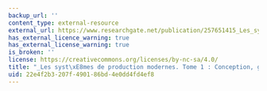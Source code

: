 ```yaml
---
backup_url: ''
content_type: external-resource
external_url: https://www.researchgate.net/publication/257651415_Les_systemes_de_production_modernes_Tome_1_Conception_gestion_et_optimisation
has_external_licence_warning: true
has_external_license_warning: true
is_broken: ''
license: https://creativecommons.org/licenses/by-nc-sa/4.0/
title: "_Les syst\xE8mes de production modernes. Tome 1 : Conception, gestion et optimisation_"
uid: 22e4f2b3-207f-4901-86bd-4e0dd4fd4ef8
---
```

